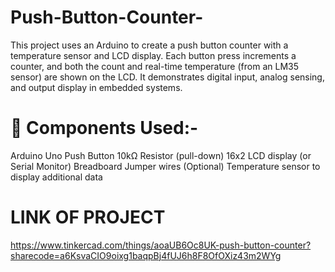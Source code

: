 # Push-Button-Counter-
This project uses an Arduino to create a push button counter with a temperature sensor and LCD display. Each button press increments a counter, and both the count and real-time temperature (from an LM35 sensor) are shown on the LCD. It demonstrates digital input, analog sensing, and output display in embedded systems.


# 🧰 Components Used:-
Arduino Uno
Push Button
10kΩ Resistor (pull-down)
16x2 LCD display (or Serial Monitor)
Breadboard
Jumper wires
(Optional) Temperature sensor to display additional data

# LINK OF PROJECT
 https://www.tinkercad.com/things/aoaUB6Oc8UK-push-button-counter?sharecode=a6KsvaCIO9oixg1baqpBj4fUJ6h8F8OfOXiz43m2WYg
